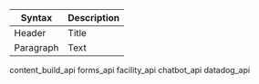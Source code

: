 | Syntax      | Description |
| ----------- | ----------- |
| Header      | Title       |
| Paragraph   | Text        |


content_build_api
forms_api
facility_api
chatbot_api
datadog_api
